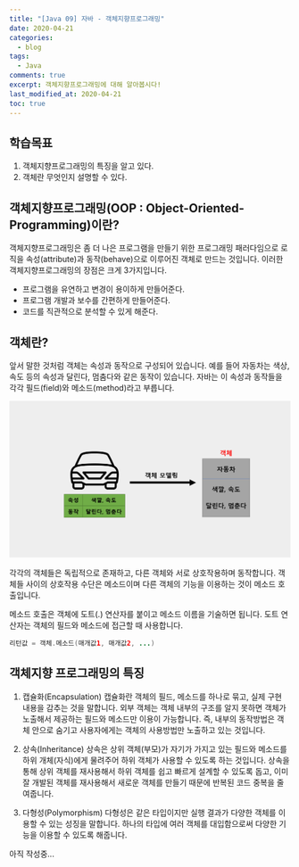 ```yaml
---
title: "[Java 09] 자바 - 객체지향프로그래밍"
date: 2020-04-21
categories:
  - blog
tags:
  - Java
comments: true
excerpt: 객체지향프로그래밍에 대해 알아봅시다!
last_modified_at: 2020-04-21
toc: true
---
```


## 학습목표

1. 객체지향프로그래밍의 특징을 알고 있다.
2. 객체란 무엇인지 설명할 수 있다.


## 객체지향프로그래밍(OOP : Object-Oriented-Programming)이란?

객체지향프로그래밍은 좀 더 나은 프로그램을 만들기 위한 프로그래밍 패러다임으로 로직을 속성(attribute)과 동작(behave)으로 이루어진 객체로 만드는 것입니다. 이러한 객체지향프로그래밍의 장점은 크게 3가지입니다. 

- 프로그램을 유연하고 변경이 용이하게 만들어준다.
- 프로그램 개발과 보수를 간편하게 만들어준다.
- 코드를 직관적으로 분석할 수 있게 해준다.
 
## 객체란? 

앞서 말한 것처럼 객체는 속성과 동작으로 구성되어 있습니다. 예를 들어 자동차는 색상, 속도 등의 속성과 달린다, 멈춤다와 같은 동작이 있습니다. 자바는 이 속성과 동작들을 각각 필드(field)와 메소드(method)라고 부릅니다. 

![객체설명](\assets\images\java\java-basic09\oop03.png)

각각의 객체들은 독립적으로 존재하고, 다른 객체와 서로 상호작용하며 동작합니다. 객체들 사이의 상호작용 수단은 메소드이며 다른 객체의 기능을 이용하는 것이 메소드 호출입니다. 

메소드 호출은 객체에 도트(.) 연산자를 붙이고 메소드 이름을 기술하면 됩니다. 도트 연산자는 객체의 필드와 메소드에 접근할 때 사용합니다. 

```java
리턴값 = 객체.메소드(매개값1, 매개값2, ...)
```

## 객체지향 프로그래밍의 특징

1. 캡슐화(Encapsulation)
캡슐화란 객체의 필드, 메소드를 하나로 묶고, 실제 구현 내용을 감추는 것을 말합니다. 외부 객체는 객체 내부의 구조를 알지 못하면 객체가 노출해서 제공하는 필드와 메소드만 이용이 가능합니다. 즉, 내부의 동작방법은 객체 안으로 숨기고 사용자에게는 객체의 사용방법만 노출하고 있는 것입니다. 

2. 상속(Inheritance)
상속은 상위 객체(부모)가 자기가 가지고 있는 필드와 메소드를 하위 개체(자식)에게 물려주어 하위 객체가 사용할 수 있도록 하는 것입니다.
상속을 통해 상위 객체를 재사용해서 하위 객체를 쉽고 빠르게 설계할 수 있도록 돕고, 이미 잘 개발된 객체를 재사용해서 새로운 객체를 만들기 때문에 반복된 코드 중복을 줄여줍니다.

3. 다형성(Polymorphism)
다형성은 같은 타입이지만 실행 결과가 다양한 객체를 이용할 수 있는 성징을 말합니다. 하나의 타입에 여러 객체를 대입함으로써 다양한 기능을 이용할 수 있도록 해줍니다. 


아직 작성중...